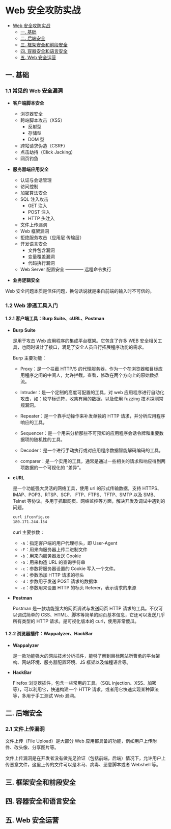 # Web 安全攻防实战

<!-- @import "[TOC]" {cmd="toc" depthFrom=1 depthTo=6 orderedList=false} -->

<!-- code_chunk_output -->

- [Web 安全攻防实战](#web安全攻防实战)
  - [一. 基础](#一-基础)
  - [二. 后端安全](#二-后端安全)
  - [三. 框架安全和前段安全](#三-框架安全和前段安全)
  - [四. 容器安全和语言安全](#四-容器安全和语言安全)
  - [五. Web 安全运营](#五-web-安全运营)

<!-- /code_chunk_output -->

## 一. 基础

### 1.1 常见的 Web 安全漏洞

- **客户端脚本安全**

  - 浏览器安全
  - 跨站脚本攻击（XSS）
    - 反射型
    - 存储型
    - DOM 型
  - 跨站请求伪造（CSRF）
  - 点击劫持（Click Jacking）
  - 网页钓鱼

- **服务器端应用安全**

  - 认证与会话管理
  - 访问控制
  - 加密算法安全
  - SQL 注入攻击
    - GET 注入
    - POST 注入
    - HTTP 头注入
  - 文件上传漏洞
  - Web 框架漏洞
  - 拒绝服务攻击（应用层 传输层）
  - 开发语言安全
    - 文件包含漏洞
    - 变量覆盖漏洞
    - 代码执行漏洞
  - Web Server 配置安全 ———— 远程命令执行

- **业务逻辑安全**

Web 安全问题本质是信任问题，换句话说就是来自前端的输入时不可信的。

### 1.2 Web 渗透工具入门

#### 1.2.1 客户端工具：Burp Suite、cURL、Postman

- **Burp Suite**

  是用于攻击 Web 应用程序的集成平台框架。它包含了许多 WEB 安全相关工具，也同时设计了接口，满足了安全人员自行拓展程序功能的需求。

  Burp 主要功能：

  - Proxy：是一个拦截 HTTP/S 的代理服务器，作为一个在浏览器和目标应用程序之间的中间人，允许拦截，查看，修改在两个方向上的原始数据流。

  - Intruder：是一个定制的高度可配置的工具，对 web 应用程序进行自动化攻击，如：枚举标识符，收集有用的数据，以及使用 fuzzing 技术探测常规漏洞。

  - Repeater：是一个靠手动操作来补发单独的 HTTP 请求，并分析应用程序响应的工具。

  - Sequencer：是一个用来分析那些不可预知的应用程序会话令牌和重要数据项的随机性的工具。

  - Decoder：是一个进行手动执行或对应用程序数据智能解码编码的工具。

  - comparer：是一个实用的工具，通常是通过一些相关的请求和响应得到两项数据的一个可视化的 “差异”。

- **cURL**

  是一个功能强大灵活的网络工具，使用 url 的形式传输数据，支持 HTTPS、IMAP、POP3、RTSP、SCP、 FTP、FTPS、TFTP、SMTP 以及 SMB、Telnet 等协议。多用于抓取网页、网络监控等方面，解决开发及调试中遇到的问题。

  ```sh
  curl ifconfig.co
  180.171.244.154
  ```

  curl 主要参数：

  - `-A`：指定客户端的用户代理标头，即 User-Agent
  - `-F`：用来向服务器上传二进制文件
  - `-b`：用来向服务器发送 Cookie
  - `-G`：用来构造 URL 的查询字符串
  - `-c`：参数将服务器设置的 Cookie 写入一个文件。
  - `-H`：参数添加 HTTP 请求的标头
  - `-d`：参数用于发送 POST 请求的数据体
  - `-e`：参数用来设置 HTTP 的标头 Referer，表示请求的来源

- **Postman**

  Postman 是一款功能强大的网页调试与发送网页 HTTP 请求的工具。不仅可以调试简单的 CSS、HTML、脚本等简单的网页基本信息，它还可以发送几乎所有类型的 HTTP 请求。是可视化版本的 curl，使用非常傻瓜。

#### 1.2.2 浏览器插件：Wappalyzer、HackBar

- **Wappalyzer**

  是一款功能强大的网站技术分析插件，能够了解到目标网站所曹勇的平台架构、网站环境、服务器配置环境、JS 框架以及编程语言等。

- **HackBar**

  Firefox 浏览器插件，包含一些常用的工具。（SQL injection、XSS、加密等），可以利用它，快速构建一个 HTTP 请求，或者用它快速实现某种算法等，多用于手工测试 Web 漏洞。

## 二. 后端安全

### 2.1 文件上传漏洞

文件上传（File Upload）是大部分 Web 应用都具备的功能，例如用户上传附件、改头像、分享图片等。

文件上传漏洞是在开发者没有做充足验证（包括前端，后端）情况下，允许用户上传恶意文件，这里上传的文件可以是木马、病毒、恶意脚本或者 Webshell 等。

## 三. 框架安全和前段安全

## 四. 容器安全和语言安全

## 五. Web 安全运营
